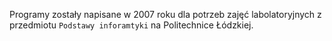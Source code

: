 Programy zostały napisane w 2007 roku dla potrzeb zajęć labolatoryjnych z przedmiotu `Podstawy inforamtyki` na Politechnice Łódzkiej.
